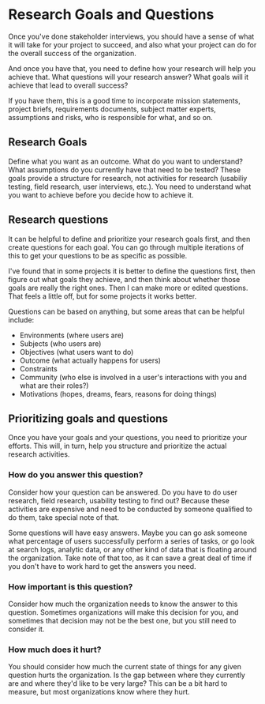 # Research Goals and Questions

Once you've done stakeholder interviews, you should have a sense of what it will take for your project to succeed, and also what your project can do for the overall success of the organization.

And once you have that, you need to define how your research will help you achieve that. What questions will your research answer? What goals will it achieve that lead to overall success?

If you have them, this is a good time to incorporate mission statements, project briefs, requirements documents, subject matter experts, assumptions and risks, who is responsible for what, and so on.

## Research Goals

Define what you want as an outcome. What do you want to understand? What assumptions do you currently have that need to be tested? These goals provide a structure for research, not activities for research (usabiliy testing, field research, user interviews, etc.). You need to understand what you want to achieve before you decide how to achieve it.

## Research questions

It can be helpful to define and prioritize your research goals first, and then create questions for each goal. You can go through multiple iterations of this to get your questions to be as specific as possible.

I've found that in some projects it is better to define the questions first, then figure out what goals they achieve, and then think about whether those goals are really the right ones. Then I can make more or edited questions. That feels a little off, but for some projects it works better.

Questions can be based on anything, but some areas that can be helpful include:
- Environments (where users are)
- Subjects (who users are)
- Objectives (what users want to do)
- Outcome (what actually happens for users)
- Constraints
- Community (who else is involved in a user's interactions with you and what are their roles?)
- Motivations (hopes, dreams, fears, reasons for doing things)

## Prioritizing goals and questions

Once you have your goals and your questions, you need to prioritize your efforts. This will, in turn, help you structure and prioritize the actual research activities.

### How do you answer this question?
Consider how your question can be answered. Do you have to do user research, field research, usability testing to find out? Because these activities are expensive and need to be conducted by someone qualified to do them, take special note of that.

Some questions will have easy answers. Maybe you can go ask someone what percentage of users successfully perform a series of tasks, or go look at search logs, analytic data, or any other kind of data that is floating around the organization. Take note of that too, as it can save a great deal of time if you don't have to work hard to get the answers you need.

### How important is this question?
Consider how much the organization needs to know the answer to this question. Sometimes organizations will make this decision for you, and sometimes that decision may not be the best one, but you still need to consider it.

### How much does it hurt?
You should consider how much the current state of things for any given question hurts the organization. Is the gap between where they currently are and where they'd like to be very large? This can be a bit hard to measure, but most organizations know where they hurt.

